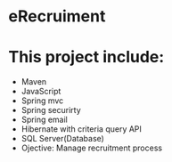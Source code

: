 # eRecruiment
# This project include:
* Maven
* JavaScript
* Spring mvc 
* Spring securirty
* Spring email
* Hibernate with criteria query API
* SQL Server(Database)
* Ojective: Manage recruitment process 
